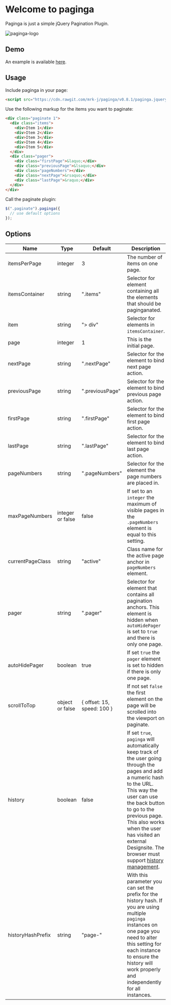 Welcome to paginga
===
Paginga is just a simple jQuery Pagination Plugin.

![paginga-logo](https://cloud.githubusercontent.com/assets/1250622/11698733/92196d1e-9ec0-11e5-85cb-f41549ba227d.png)

## Demo

An example is available [here](http://mrk-j.github.io/paginga/example.html).

## Usage

Include paginga in your page:

```html
<script src="https://cdn.rawgit.com/mrk-j/paginga/v0.8.1/paginga.jquery.min.js"></script>
```

Use the following markup for the items you want to paginate:

```html
<div class="paginate 1">
  <div class="items">
    <div>Item 1</div>
    <div>Item 2</div>
    <div>Item 3</div>
    <div>Item 4</div>
    <div>Item 5</div>
  </div>
  <div class="pager">
    <div class="firstPage">&laquo;</div>
    <div class="previousPage">&lsaquo;</div>
    <div class="pageNumbers"></div>
    <div class="nextPage">&rsaquo;</div>
    <div class="lastPage">&raquo;</div>
  </div>
</div>
```

Call the paginate plugin:

```js
$(".paginate").paginga({
  // use default options
});
```

## Options

| Name             | Type             | Default                    | Description                                                                                                                                         |
|------------------|------------------|----------------------------|------------------------------------------------------------------------------------------------------------------------------------------------------|
| itemsPerPage     | integer          | 3                          | The number of items on one page.                                                                                                                    |
| itemsContainer   | string           | ".items"                   | Selector for element containing all the elements that should be paginganated.                                                                       |
| item             | string           | "> div"                    | Selector for elements in `itemsContainer`.                                                                                                          |
| page             | integer          | 1                          | This is the initial page.                                                                                                                           |
| nextPage         | string           | ".nextPage"                | Selector for the element to bind next page action.                                                                                                  |
| previousPage     | string           | ".previousPage"            | Selector for the element to bind previous page action.                                                                                              |
| firstPage        | string           | ".firstPage"               | Selector for the element to bind first page action.                                                                                                 |
| lastPage         | string           | ".lastPage"                | Selector for the element to bind last page action.                                                                                                  |
| pageNumbers      | string           | ".pageNumbers"             | Selector for the element the page numbers are placed in.                                                                                            |
| maxPageNumbers   | integer or false | false                      | If set to an `integer` the maximum of visible pages in the `.pageNumbers` element is equal to this setting.                                       |
| currentPageClass | string           | "active"                   | Class name for the active page anchor in `pageNumbers` element.                                                                                     |
| pager            | string           | ".pager"                   | Selector for element that contains all pagination anchors. This element is hidden when `autoHidePager` is set to `true` and there is only one page. |
| autoHidePager    | boolean          | true                       | If set `true` the `pager` element is set to hidden if there is only one page.                                                                       |
| scrollToTop      | object or false  | { offset: 15, speed: 100 } | If not set `false` the first element on the page will be scrolled into the viewport on paginate.                                                    |
| history          | boolean          | false                      | If set `true`, `paginga` will automatically keep track of the user going through the pages and add a numeric hash to the URL. This way the user can use the back button to go to the previous page. This also works when the user has visited an external Designsite. The browser must support [history management](http://caniuse.com/#feat=history). |
| historyHashPrefix | string | "page-" | With this parameter you can set the prefix for the history hash. If you are using multiple `paginga` instances on one page you need to alter this setting for each instance to ensure the history will work properly and independently for all instances. |
